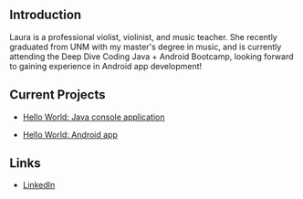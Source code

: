 ## Introduction

Laura is a professional violist, violinist, and music teacher. She recently 
graduated from UNM with my master's degree in music, and is currently 
attending the Deep Dive Coding Java + Android Bootcamp, looking 
forward to gaining experience in Android app development!

## Current Projects

* [Hello World: Java console application](https://github.com/lsteiner9/deep-dive-hello-world-ij)

* [Hello World: Android app](https://github.com/lsteiner9/hello-world)

## Links

* [LinkedIn](https://www.linkedin.com/in/laura-steiner-a5a50a3b)
